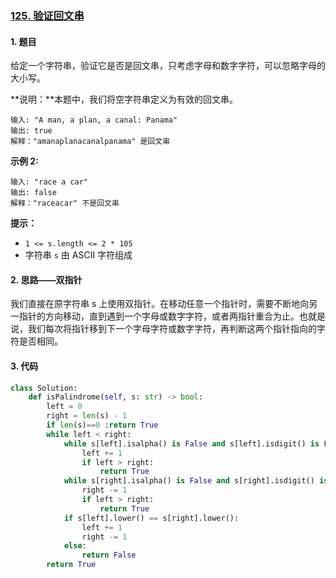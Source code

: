 ### [125. 验证回文串](https://leetcode-cn.com/problems/valid-palindrome/)

#### 1. 题目

给定一个字符串，验证它是否是回文串，只考虑字母和数字字符，可以忽略字母的大小写。

**说明：**本题中，我们将空字符串定义为有效的回文串。

```
输入: "A man, a plan, a canal: Panama"
输出: true
解释："amanaplanacanalpanama" 是回文串
```

**示例 2:**

```
输入: "race a car"
输出: false
解释："raceacar" 不是回文串
```

**提示：**

- `1 <= s.length <= 2 * 105`
- 字符串 `s` 由 ASCII 字符组成

#### 2. 思路——双指针

我们直接在原字符串 s 上使用双指针。在移动任意一个指针时，需要不断地向另一指针的方向移动，直到遇到一个字母或数字字符，或者两指针重合为止。也就是说，我们每次将指针移到下一个字母字符或数字字符，再判断这两个指针指向的字符是否相同。

#### 3. 代码

```python
class Solution:
    def isPalindrome(self, s: str) -> bool:
        left = 0
        right = len(s) - 1
        if len(s)==0 :return True
        while left < right:
            while s[left].isalpha() is False and s[left].isdigit() is False:
                left += 1
                if left > right:
                    return True
            while s[right].isalpha() is False and s[right].isdigit() is False:
                right -= 1
                if left > right:
                    return True
            if s[left].lower() == s[right].lower():
                left += 1
                right -= 1
            else:
                return False
        return True
```

